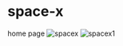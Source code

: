 # space-x
home page
![spacex](https://github.com/fuyaram/space-x/assets/143484868/1bbf164f-6bcf-4d2d-a45d-a6d285a504dc)
![spacex1](https://github.com/fuyaram/space-x/assets/143484868/731eef0c-4db0-4f58-9e81-bc1acbaab98c)

